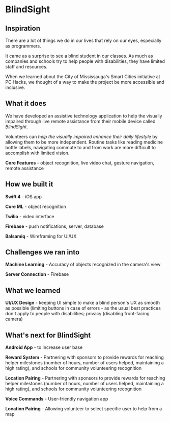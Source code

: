 # BlindSight

## Inspiration

There are a lot of things we do in our lives that rely on our eyes, especially as programmers.

It came as a surprise to see a blind student in our classes. As much as companies and schools try to help people with disabilities, they have limited staff and resources.

When we learned about the City of Mississauga's Smart Cities initiative at PC Hacks, we thought of a way to make the project be more accessible and inclusive.

## What it does

We have developed an assistive technology application to help the visually impaired through live remote assistance from their mobile device called _BlindSight_.

Volunteers can _help the visually impaired enhance their daily lifestyle_ by allowing them to be more independent. Routine tasks like reading medicine bottle labels, navigating commute to and from work are more difficult to accomplish with limited vision.

**Core Features** - object recognition, live video chat, gesture navigation, remote assistance

## How we built it

**Swift 4** - iOS app

**Core ML** - object recognition

**Twilio** - video interface

**Firebase** - push notifications, server, database

**Balsamiq** - Wireframing for UI/UX

## Challenges we ran into

**Machine Learning** - Accuracy of objects recognized in the camera's view

**Server Connection** - Firebase

## What we learned

**UI/UX Design** - keeping UI simple to make a blind person's UX as smooth as possible (limiting buttons in case of errors - as the usual best practices don't apply to people with disabilities; privacy (disabling front-facing camera)

## What's next for BlindSight

**Android App** - to increase user base

**Reward System** - Partnering with sponsors to provide rewards for reaching helper milestones (number of hours, number of users helped, maintaining a high rating), and schools for community volunteering recognition

**Location Pairing** - Partnering with sponsors to provide rewards for reaching helper milestones (number of hours, number of users helped, maintaining a high rating), and schools for community volunteering recognition

**Voice Commands** - User-friendly navigation app

**Location Pairing** - Allowing volunteer to select specific user to help from a map
